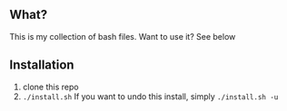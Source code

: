 What?
----------
This is my collection of bash files. Want to use it? See below

Installation
----------
1. clone this repo
2. `./install.sh`
If you want to undo this install, simply `./install.sh -u`